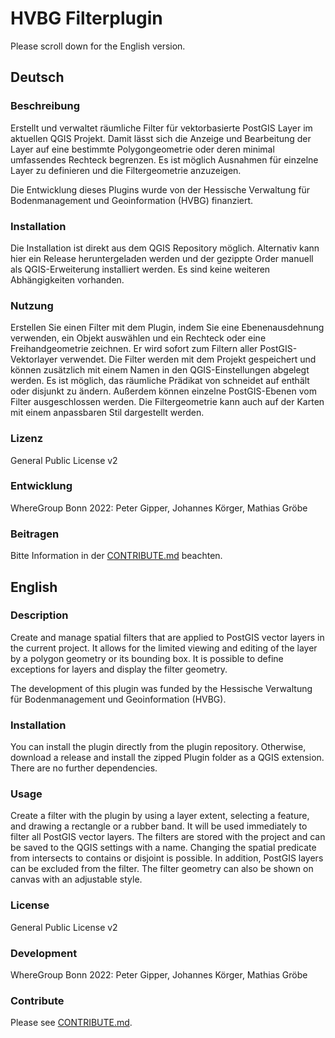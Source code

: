 # HVBG Filterplugin
Please scroll down for the English version.
## Deutsch

### Beschreibung

Erstellt und verwaltet räumliche Filter für vektorbasierte PostGIS Layer im aktuellen QGIS Projekt. Damit lässt sich die Anzeige und Bearbeitung der Layer auf eine bestimmte Polygongeometrie oder deren minimal umfassendes Rechteck begrenzen. Es ist möglich Ausnahmen für einzelne Layer zu definieren und die Filtergeometrie anzuzeigen.

Die Entwicklung dieses Plugins wurde von der Hessische Verwaltung für Bodenmanagement und Geoinformation (HVBG) finanziert.

### Installation

Die Installation ist direkt aus dem QGIS Repository möglich. Alternativ kann hier ein Release heruntergeladen werden und der gezippte Order manuell als QGIS-Erweiterung installiert werden. Es sind keine weiteren Abhängigkeiten vorhanden.

### Nutzung
Erstellen Sie einen Filter mit dem Plugin, indem Sie eine Ebenenausdehnung verwenden, ein Objekt auswählen und ein Rechteck oder eine Freihandgeometrie zeichnen. Er wird sofort zum Filtern aller PostGIS-Vektorlayer verwendet. Die Filter werden mit dem Projekt gespeichert und können zusätzlich mit einem Namen in den QGIS-Einstellungen abgelegt werden. Es ist möglich, das räumliche Prädikat von schneidet auf enthält oder disjunkt zu ändern. Außerdem können einzelne PostGIS-Ebenen vom Filter ausgeschlossen werden. Die Filtergeometrie kann auch auf der Karten mit einem anpassbaren Stil dargestellt werden.

### Lizenz

General Public License v2

### Entwicklung

WhereGroup Bonn 2022: Peter Gipper, Johannes Körger, Mathias Gröbe

### Beitragen
Bitte Information in der [CONTRIBUTE.md](CONTRIBUTE.md) beachten.

## English

### Description

Create and manage spatial filters that are applied to PostGIS vector layers in the current project. It allows for the limited viewing and editing of the layer by a polygon geometry or its bounding box. It is possible to define exceptions for layers and display the filter geometry.

The development of this plugin was funded by the Hessische Verwaltung für Bodenmanagement und Geoinformation (HVBG).

### Installation
You can install the plugin directly from the plugin repository. Otherwise, download a release and install the zipped Plugin folder as a QGIS extension. There are no further dependencies.

### Usage

Create a filter with the plugin by using a layer extent, selecting a feature, and drawing a rectangle or a rubber band. It will be used immediately to filter all PostGIS vector layers. The filters are stored with the project and can be saved to the QGIS settings with a name. Changing the spatial predicate from intersects to contains or disjoint is possible. In addition, PostGIS layers can be excluded from the filter. The filter geometry can also be shown on canvas with an adjustable style.


### License

General Public License v2

### Development

WhereGroup Bonn 2022: Peter Gipper, Johannes Körger, Mathias Gröbe

### Contribute

Please see [CONTRIBUTE.md](CONTRIBUTE.md).

